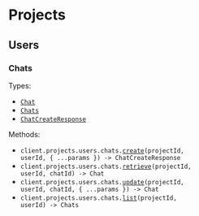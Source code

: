 # Projects

## Users

### Chats

Types:

- <code><a href="./src/resources/projects/users/chats.ts">Chat</a></code>
- <code><a href="./src/resources/projects/users/chats.ts">Chats</a></code>
- <code><a href="./src/resources/projects/users/chats.ts">ChatCreateResponse</a></code>

Methods:

- <code title="post /projects/{project_id}/users/{user_id}/chats">client.projects.users.chats.<a href="./src/resources/projects/users/chats.ts">create</a>(projectId, userId, { ...params }) -> ChatCreateResponse</code>
- <code title="get /projects/{project_id}/users/{user_id}/chats/{chat_id}">client.projects.users.chats.<a href="./src/resources/projects/users/chats.ts">retrieve</a>(projectId, userId, chatId) -> Chat</code>
- <code title="put /projects/{project_id}/users/{user_id}/chats/{chat_id}">client.projects.users.chats.<a href="./src/resources/projects/users/chats.ts">update</a>(projectId, userId, chatId, { ...params }) -> Chat</code>
- <code title="get /projects/{project_id}/users/{user_id}/chats">client.projects.users.chats.<a href="./src/resources/projects/users/chats.ts">list</a>(projectId, userId) -> Chats</code>
